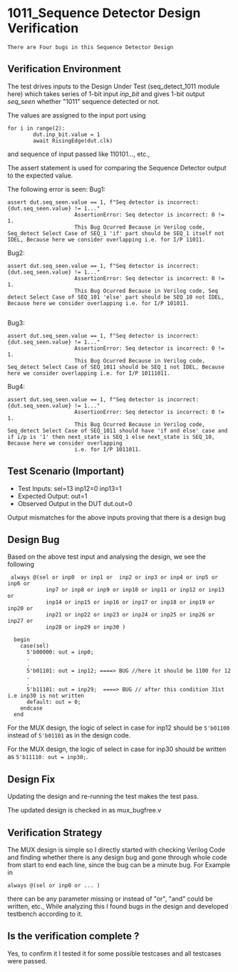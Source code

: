  # 1011_Sequence Detector  Design Verification
    There are Four bugs in this Sequence Detector Design

## Verification Environment

The test drives inputs to the Design Under Test (seq_detect_1011 module here) which takes series of 1-bit input *inp_bit* and gives 1-bit output *seq_seen* whether "1011" sequence detected or not.

The values are assigned to the input port using 
```
for i in range(2):
        dut.inp_bit.value = 1
        await RisingEdge(dut.clk)
```
and sequence of input passed like 110101..., etc.,

The assert statement is used for comparing the Sequence Detector output to the expected value.

The following error is seen:
Bug1:
```
assert dut.seq_seen.value == 1, f"Seq detector is incorrect: {dut.seq_seen.value} != 1..."
                     AssertionError: Seq detector is incorrect: 0 != 1.
                     This Bug Ocurred Because in Verilog code, Seq_detect Select Case of SEQ_1 'if' part should be SEQ_1 itself not IDEL, Because here we consider overlapping i.e. for I/P 11011.
```
Bug2:
```
assert dut.seq_seen.value == 1, f"Seq detector is incorrect: {dut.seq_seen.value} != 1..."
                     AssertionError: Seq detector is incorrect: 0 != 1.
                     This Bug Ocurred Because in Verilog code, Seq detect Select Case of SEQ_101 'else' part should be SEQ_10 not IDEL, Because here we consider overlapping i.e. for I/P 101011.
                     
```
Bug3:
```
assert dut.seq_seen.value == 1, f"Seq detector is incorrect: {dut.seq_seen.value} != 1..."
                     AssertionError: Seq detector is incorrect: 0 != 1.
                     This Bug Ocurred Because in Verilog code, Seq_detect Select Case of SEQ_1011 should be SEQ_1 not IDEL, Because here we consider overlapping i.e. for I/P 10111011.
```
Bug4:
```
assert dut.seq_seen.value == 1, f"Seq detector is incorrect: {dut.seq_seen.value} != 1..."
                     AssertionError: Seq detector is incorrect: 0 != 1.
                     This Bug Ocurred Because in Verilog code, Seq_detect Select Case of SEQ_1011 should have 'if and else' case and if i/p is '1' then next_state is SEQ_1 else next_state is SEQ_10, Because here we consider overlapping 
                     i.e. for I/P 1011011.
```

## Test Scenario **(Important)**
- Test Inputs: sel=13 inp12=0 inp13=1
- Expected Output: out=1
- Observed Output in the DUT dut.out=0

Output mismatches for the above inputs proving that there is a design bug

## Design Bug
Based on the above test input and analysing the design, we see the following

```
 always @(sel or inp0  or inp1 or  inp2 or inp3 or inp4 or inp5 or inp6 or
            inp7 or inp8 or inp9 or inp10 or inp11 or inp12 or inp13 or 
            inp14 or inp15 or inp16 or inp17 or inp18 or inp19 or inp20 or
            inp21 or inp22 or inp23 or inp24 or inp25 or inp26 or inp27 or 
            inp28 or inp29 or inp30 )

  begin
    case(sel)
      5'b00000: out = inp0;
      .
      .
      5'b01101: out = inp12; ====> BUG //here it should be 1100 for 12
      .
      .
      5'b11101: out = inp29;  ====> BUG // after this condition 31st i.e inp30 is not written
      default: out = 0;
    endcase             
  end
```
For the MUX design, the logic of select in case for inp12 should be ``5'b01100`` instead of ``5'b01101`` as in the design code.

For the MUX design, the logic of select in case for inp30 should be written as ``5'b11110: out = inp30;``.

## Design Fix
Updating the design and re-running the test makes the test pass.


The updated design is checked in as mux_bugfree.v

## Verification Strategy

The MUX design is simple so I directly started with checking Verilog Code and finding whether there is any design bug and gone through whole code from start to end each line, since the bug can be a minute bug. For Example in  
```
always @(sel or inp0 or ... )
```
there can be any parameter missing or instead of "or", "and" could be written, etc.,
While analyzing this I found bugs in the design and developed testbench according to it.

## Is the verification complete ?

Yes, to confirm it I tested it for some possible testcases and all testcases were passed.